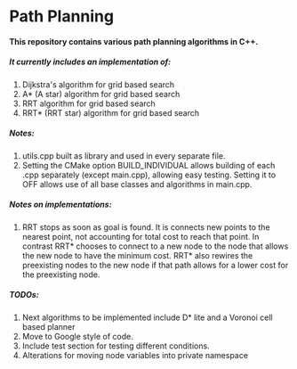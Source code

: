 # Path Planning #

#### This repository contains various path planning algorithms in C++. ####
##### It currently includes an implementation of: #####
1. Dijkstra's algorithm for grid based search
2. A* (A star) algorithm for grid based search
3. RRT algorithm for grid based search
4. RRT* (RRT star) algorithm for grid based search

##### Notes: #####
1. utils.cpp built as library and used in every separate file.
2. Setting the CMake option BUILD_INDIVIDUAL allows building of each .cpp separately (except main.cpp), allowing easy testing. Setting it to OFF allows use of all base classes and algorithms in main.cpp.

##### Notes on implementations: #####
1. RRT stops as soon as goal is found. It is connects new points to the nearest point, not accounting for total cost to reach that point. In contrast RRT\* chooses to connect to a new node to the node that allows the new node to have the minimum cost. RRT\* also rewires the preexisting nodes to the new node if that path allows for a lower cost for the preexisting node.

##### TODOs: #####
1. Next algorithms to be implemented include D\* lite and a Voronoi  cell based planner
2. Move to Google style of code.
3. Include test section for testing different conditions.
4. Alterations for moving node variables into private namespace
